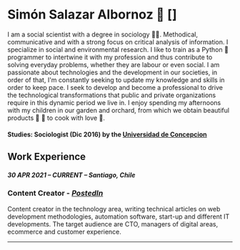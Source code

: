 # Simón Salazar Albornoz 🦉 []

I am a social scientist with a degree in sociology 👨‍🎓. Methodical, communicative and with a strong focus on critical analysis of information. I specialize in social and environmental research. I like to train as a Python 🐍 programmer to intertwine it with my profession and thus contribute to solving everyday problems, whether they are labour or even social. I am passionate about technologies and the development in our societies, in order of that, I'm constantly seeking to update my knowledge and skills in order to keep pace. I seek to develop and become a professional to drive the technological transformations that public and private organizations require in this dynamic period we live in. I enjoy spending my afternoons with my children in our garden and orchard, from which we obtain beautiful products 🍅 🌽 to cook with love 💚. 

#### Studies: Sociologist (Dic 2016) by the [Universidad de Concepcion](https://admision.udec.cl/sociologia/) 

## Work Experience

#### _30 APR 2021 – CURRENT – Santiago, Chile_
### Content Creator - [_PostedIn_](https://www.postedin.com/)

Content creator in the technology area, writing technical articles on web development methodologies, automation
software, start-up and different IT developments.
The target audience are CTO, managers of digital areas, ecommerce and customer experience.
***
